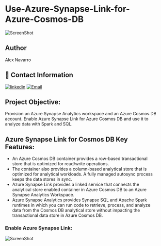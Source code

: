 # Use-Azure-Synapse-Link-for-Azure-Cosmos-DB
![ScreenShot](https://learn.microsoft.com/en-us/training/wwl-data-ai/configure-azure-synapse-link-with-azure-cosmos-db/media/synapse-link-cosmos-db.png)

## Author
Alex Navarro

## 🔗 Contact Information
[![linkedin](https://img.shields.io/badge/linkedin-0A66C2?style=for-the-badge&logo=linkedin&logoColor=white)](https://www.linkedin.com/in/alexnavarro2/)
[![Email](https://img.shields.io/badge/Gmail-D14836?style=for-the-badge&logo=gmail&logoColor=white)](https://mail.google.com/mail/u/0/#inbox?compose=GTvVlcSBpRjxKKJtxTLNxwpsKvpfbRSRnRLcTQRMZLcKCNfrJjXfcNNKPmstkbHJpzHGNZnHvhCph)

## Project Objective:
Provision an Azure Synapse Analytics workspace and an Azure Cosmos DB account. Enable Azure Synapse Link for Azure Cosmos DB and use it to analyze data with Spark and SQL.

## Azure Synapse Link for Cosmos DB Key Features:
* An Azure Cosmos DB container provides a row-based transactional store that is optimized for read/write operations.
* The container also provides a column-based analytical store that is optimized for analytical workloads. A fully managed autosync process keeps the data stores in sync.
* Azure Synapse Link provides a linked service that connects the analytical store enabled container in Azure Cosmos DB to an Azure Synapse Analytics Workspace.
* Azure Synapse Analytics provides Synapse SQL and Apache Spark runtimes in which you can run code to retrieve, process, and analyze data from the Cosmos DB analytical store without impacting the transactional data store in Azure Cosmos DB.

### Enable Azure Synapse Link:
![ScreenShot]()